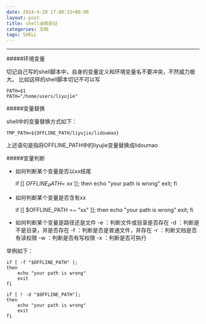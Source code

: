 ```yaml
---
date: 2014-9-20 17:00:31+00:00
layout: post
title: shell涂鸦杂记
categories: 文档
tags: SHELL
---
```


----------

#####环境变量
 
切记自己写的shell脚本中，自身的变量定义和环境变量名不要冲突，不然威力极大。
比如这样的shell脚本切记不可以写

    PATH=$1
    PATH="/home/users/liyujie"

#####变量替换

shell中的变量替换方式如下：

    TMP_PATH=${OFFLINE_PATH/liyujie/lidoumao}
   
   上述语句是指将OFFLINE_PATH中的liyujie变量替换成lidoumao


#####变量判断

 - 如何判断某个变量是否以xx结尾

	if [[ $OFFLINE_PATH =~ xx$ ]];
	then
		echo "your path is wrong"
		exit;
	fi

 - 如何判断某个变量是否含有xx

 
	if [[ $OFFLINE_PATH =~ "xx" ]];
	then
		echo "your path is wrong"
		exit;
	fi

	
 - 如何判断某个变量是路径还是文件
-e ：判断文件或目录是否存在
-d ：判断是不是目录，并是否存在
-f ：判断是否是普通文件，并存在
-r ：判断文档是否有读权限
-w ：判断是否有写权限
-x ：判断是否可执行
	
举例如下：

	if [ -f "$OFFLINE_PATH" ]; 
	then
		echo "your path is wrong"
		exit
	fi

	if [ ! -d "$OFFLINE_PATH"]; 
	then
		echo "your path is wrong"
		exit
	fi
	
 

